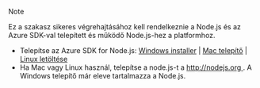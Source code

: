 
> [!NOTE]
> Ez a szakasz sikeres végrehajtásához kell rendelkeznie a Node.js és az Azure SDK-val telepített és működő Node.js-hez a platformhoz.
> 
> * Telepítse az Azure SDK for Node.js: [Windows installer](https://go.microsoft.com/fwlink/?LinkId=254279) | [Mac telepítő](https://go.microsoft.com/fwlink/?LinkId=253471) | [Linux letöltése](https://go.microsoft.com/fwlink/?LinkId=253472)
> * Ha Mac vagy Linux használ, telepítse a node.js-t a [ http://nodejs.org ](http://nodejs.org). A Windows telepítő már eleve tartalmazza a Node.js.
> 
> 

